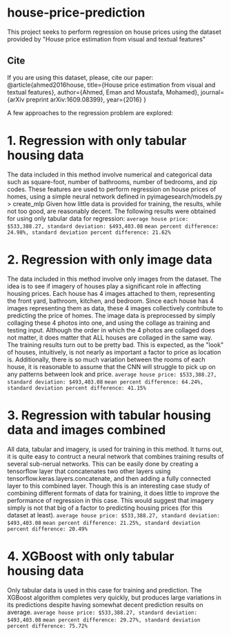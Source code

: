 # house-price-prediction
This project seeks to perform regression on house prices using the dataset provided by "House price estimation from visual and textual features"
## **Cite**
If you are using this dataset, please, cite our paper: 
@article{ahmed2016house,
  title={House price estimation from visual and textual features},
  author={Ahmed, Eman and Moustafa, Mohamed},
  journal={arXiv preprint arXiv:1609.08399},
  year={2016}
}

A few approaches to the regression problem are explored:
# 1. Regression with only tabular housing data
The data included in this method involve numerical and categorical data such as square-foot, number of bathrooms, number
of bedrooms, and zip codes. These features are used to perform regression on house prices of homes, using a simple
neural network defined in pyimagesearch/models.py > create_mlp
Given how little data is provided for training, the results, while not too good, are reasonably decent.
The following results were obtained for using only tabular data for regression:
`average house price: $533,388.27, standard deviation: $493,403.08`
`mean percent difference: 24.98%, standard deviation percent difference: 21.62%`

# 2. Regression with only image data
The data included in this method involve only images from the dataset. The idea is to see if imagery of houses play a significant role in affecting housing prices.
Each house has 4 images attached to them, representing the front yard, bathroom, kitchen, and bedroom. Since each house has 4 images representing them as data, these 4 images collectively contribute to predicting the price of homes. 
The image data is preprocessed by simply collaging these 4 photos into one, and using the collage as training and testing input. Although the order in which the 4 photos are collaged does not matter, it does matter that ALL houses are collaged in the same way.
The training results turn out to be pretty bad. This is expected, as the "look" of houses, intuitively, is not nearly as important a factor to price as location is. Additionally, there is so much variation between the rooms of each house, it is reasonable to assume that the CNN will struggle to pick up on any patterns between look and price.
`average house price: $533,388.27, standard deviation: $493,403.08`
`mean percent difference: 64.24%, standard deviation percent difference: 41.15%`


# 3. Regression with tabular housing data and images combined
All data, tabular and imagery, is used for training in this method. It turns out, it is quite easy to contruct a neural network that combines training results of several sub-nerual networks. This can be easily done by creating a tensorflow layer that concatenates two other layers using tensorflow.keras.layers.concatenate, and then adding a fully connected layer to this combined layer.
Though this is an interesting case study of combining different formats of data for training, it does little to improve the performance of regression in this case. This would suggest that imagery simply is not that big of a factor to predicting housing prices (for this dataset at least).
`average house price: $533,388.27, standard deviation: $493,403.08`
`mean percent difference: 21.25%, standard deviation percent difference: 20.49%`

# 4. XGBoost with only tabular housing data
Only tabular data is used in this case for training and prediction. The XGBoost algorithm completes very quickly, but produces large variations in its predictions despite having somewhat decent prediction results on average.
`average house price: $533,388.27, standard deviation: $493,403.08`
`mean percent difference: 29.27%, standard deviation percent difference: 75.72%`